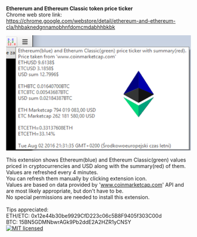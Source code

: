 <b>Ethererum and Ethereum Classic token price ticker</b></br>
Chrome web store link:
https://chrome.google.com/webstore/detail/ethereum-and-ethereum-cla/hhbaknedgnnamobhnfdomcmdabhhbkbk

![Ethererum and Ethereum Classic token price ticker - screenshot](https://raw.githubusercontent.com/johnerfx/Ethers-price-ticker/master/screenshot1280.png)

This extension shows Ethereum(blue) and Ethereum Classic(green) values priced in cryptocurrencies and USD along with the summary(red) of them.</br>
Values are refreshed every 4 minutes.</br>
You can refresh them manually by clicking extension icon.</br>
Values are based on data provided by 'www.coinmarketcap.com' API and are most likely appropriate, but don't have to be.</br>
No special permissions are needed to install this extension.
</br></br>
Tips appreciated:</br>
ETH/ETC: 0x12e44b30be9929CfD223c06c5B8F9405f303C00d </br>
BTC: 15BN5GDMNbwrAGk9Pb2ddE2A2HZR1yCNSY </br>
[![MIT licensed](https://img.shields.io/badge/license-MIT-blue.svg)](https://github.com/johnerfx/Ethers-price-ticker/blob/master/LICENSE)
